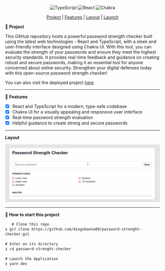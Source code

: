 <div align="center">

![TypeScript](https://img.shields.io/badge/typescript-%23007ACC.svg?style=for-the-badge&logo=typescript&logoColor=white) ![React](https://img.shields.io/badge/react-%2320232a.svg?style=for-the-badge&logo=react&logoColor=%2361DAFB) ![Chakra](https://img.shields.io/badge/chakra-%234ED1C5.svg?style=for-the-badge&logo=chakraui&logoColor=white)

[Project](#project) | [Features](#features) | [Layout](#layout) | [Launch](#launch)

</div>

📝 <a id="project"> **Project** </a>

This GitHub repository hosts a powerful password strength checker built using the latest web technologies - React and TypeScript, with a sleek and user-friendly interface designed using Chakra UI. With this tool, you can evaluate the strength of your passwords and ensure they meet the highest security standards. It provides real-time feedback and guidance on creating robust and secure passwords, making it an essential tool for anyone concerned about online security. Strengthen your digital defenses today with this open-source password strength checker!

You can also visit the deployed project [here](https://password-strength-checker-opal.vercel.app/ "here")

---

🚀 <a id="features"> **Features** </a>

- [x] React and TypeScript for a modern, type-safe codebase
- [x] Chakra UI for a visually appealing and responsive user interface
- [x] Real-time password strength evaluation
- [x] Helpful guidance to create strong and secure passwords

---

<a id="layout"> **Layout** </a>

[![Layout](https://github.com/diegobaena89/password-strenght-checker/blob/main/src/assets/passwordChecker.gif?raw=true "Layout")](https://github.com/diegobaena89/password-strenght-checker/blob/main/src/assets/passwordChecker.gif?raw=true "Layout")

---

📂 <a id="launch"> **How to start this project** </a>

       # Clone this repo
    ❯ git clone https://github.com/diegobaena89/password-strenght-checker.git

    # Enter on its directory
    ❯ cd password-strenght-checker

    # Launch the Application
    ❯ yarn dev
